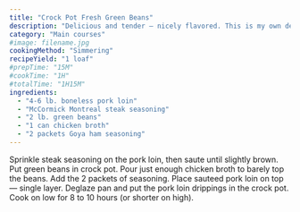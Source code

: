 ```yaml
---
title: "Crock Pot Fresh Green Beans"
description: "Delicious and tender — nicely flavored. This is my own deal. I leave the green beans whole after snapping off the ends."
category: "Main courses"
#image: filename.jpg
cookingMethod: "Simmering"
recipeYield: "1 loaf"
#prepTime: "15M"
#cookTime: "1H"
#totalTime: "1H15M"
ingredients:
  - "4-6 lb. boneless pork loin"
  - "McCormick Montreal steak seasoning"
  - "2 lb. green beans"
  - "1 can chicken broth"
  - "2 packets Goya ham seasoning"
---
```


Sprinkle steak seasoning on the pork loin, then saute until slightly brown.
Put green beans in crock pot. Pour just enough chicken broth to barely top the beans. Add the 2 packets of seasoning.
Place sauteed pork loin on top — single layer.
Deglaze pan and put the pork loin drippings in the crock pot.
Cook on low for 8 to 10 hours (or shorter on high).
